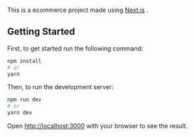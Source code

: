 This is a ecommerce project made using [Next.js](https://nextjs.org/) .

## Getting Started

First, to get started run the following command:

```bash
npm install
# or
yarn
```

Then, to run the development server:

```bash
npm run dev
# or
yarn dev
```

Open [http://localhost:3000](http://localhost:3000) with your browser to see the result.
